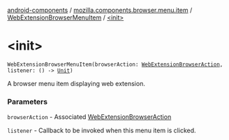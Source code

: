 [android-components](../../index.md) / [mozilla.components.browser.menu.item](../index.md) / [WebExtensionBrowserMenuItem](index.md) / [&lt;init&gt;](./-init-.md)

# &lt;init&gt;

`WebExtensionBrowserMenuItem(browserAction: `[`WebExtensionBrowserAction`](../../mozilla.components.concept.engine.webextension/-web-extension-browser-action.md)`, listener: () -> `[`Unit`](https://kotlinlang.org/api/latest/jvm/stdlib/kotlin/-unit/index.html)`)`

A browser menu item displaying web extension.

### Parameters

`browserAction` - Associated [WebExtensionBrowserAction](../../mozilla.components.concept.engine.webextension/-web-extension-browser-action.md)

`listener` - Callback to be invoked when this menu item is clicked.